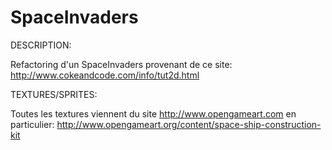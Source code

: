 SpaceInvaders
=============

DESCRIPTION:

Refactoring d'un SpaceInvaders provenant de ce site: http://www.cokeandcode.com/info/tut2d.html

TEXTURES/SPRITES:

Toutes les textures viennent du site http://www.opengameart.com en particulier:
http://www.opengameart.org/content/space-ship-construction-kit
